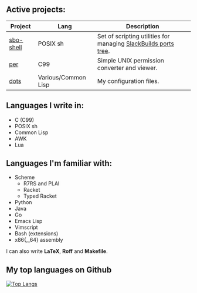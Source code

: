 ## Active projects:
| Project | Lang | Description|
--- | --- | ---
| [sbo-shell](https://github.com/jarmuszz/sbo-shell) | POSIX sh | Set of scripting utilities for managing [SlackBuilds ports tree](https://git.slackbuilds.org/slackbuilds). |
| [per](https://github.com/jarmuszz/per) | C99 | Simple UNIX permission converter and viewer. |
| [dots](https://github.com/jarmuszz/dots) | Various/Common Lisp | My configuration files. |

## Languages I write in:
* C (C99)
* POSIX sh
* Common Lisp
* AWK
* Lua

## Languages I'm familiar with:
* Scheme 
	+ R7RS and PLAI
	+ Racket
	+ Typed Racket
* Python
* Java
* Go
* Emacs Lisp
* Vimscript
* Bash (extensions)
* x86{,\_64} assembly

I can also write **LaTeX**, **Roff** and **Makefile**.

## My top languages on Github
[![Top Langs](https://github-readme-stats.vercel.app/api/top-langs/?username=jarmuszz&hide=css,NewLisp,Roff&langs_count=10)](https://github.com/anuraghazra/github-readme-stats)
